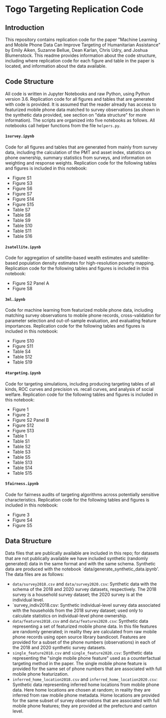 # Togo Targeting Replication Code

## Introduction
This repository contains replication code for the paper "Machine Learning and Mobile Phone Data Can Improve Targeting of Humanitarian Assistance" by Emily Aiken, Suzanne Bellue, Dean Karlan, Chris Udry, and Joshua Blumenstock. This readme provides information about the code structure, including where replication code for each figure and table in the paper is located, and information about the data available.

## Code Structure
All code is written in Jupyter Notebooks and raw Python, using Python version 3.6. Replication code for all figures and tables that are generated with code is provided. It is assumed that the reader already has access to featurized mobile phone data matched to survey observations (as shown in the synthetic data provided, see section on "data structure" for more information). The scripts are organized into five notebooks as follows. All notebooks call helper functions from the file `helpers.py`.

#### `1survey.ipynb`
Code for all figures and tables that are generated from mainly from survey data, including the calculation of the PMT and asset index, statistics on phone ownership, summary statistics from surveys, and information on weighting and response weights. Replication code for the following tables and figures is included in this notebook:
- Figure S1
- Figure S3
- Figure S6
- Figure S7
- Figure S14
- Figure S15
- Table S7
- Table S8
- Table S9
- Table S10
- Table S11
- Table S16

#### `2satellite.ipynb`
Code for aggregation of satellite-based wealth estimates and satellite-based population density estimates for high-resolution poverty mapping. Replication code for the following tables and figures is included in this notebook:
- Figure S2 Panel A
- Figure S8

#### `3ml.ipynb`
Code for machine learning from featurized mobile phone data, including matching survey observations to mobile phone records, cross-validation for parameter selection and out-of-sample evaluation, and evaluating feature importances. Replication code for the following tables and figures is included in this notebook:
- Figure S10
- Figure S11
- Table S4
- Table S12
- Table S19

#### `4targeting.ipynb` 
Code for targeting simulations, including producing targeting tables of all kinds, ROC curves and precision vs. recall curves, and analysis of social welfare. Replication code for the following tables and figures is included in this notebook:
- Figure 1
- Figure 2
- Figure S2 Panel B
- Figure S12
- Figure S13
- Table 1
- Table S1
- Table S2
- Table S3
- Table S5
- Table S13
- Table S14
- Table S15

#### `5fairness.ipynb`
Code for fairness audits of targeting algorithms across potentially sensitive characteristics. Replication code for the following tables and figures is included in this notebook:
- Figure 3
- Figure S4
- Figure S5

## Data Structure
Data files that are publically available are included in this repo; for datasets that are not publically available we have included synthetic (randomly generated) data in the same format and with the same schema. Synthetic data are produced with the notebook `data/generate_synthetic_data.ipynb'. The data files are as follows:
- `data/survey2018.csv` and `data/survey2020.csv`: Synthetic data with the schema of the 2018 and 2020 survey datasets, respectively. The 2018 survey is a household survey dataset; the 2020 survey is at the individual level.
- `survey_indiv2018.csv: Synthetic individual-level survey data associated with the households from the 2018 survey dataset; used only to calculate statistics on individual-level phone ownership.
- `data/features2018.csv` and `data/features2020.csv`: Synthetic data representing a set of featurized mobile phone data. In this file features are randomly generated; in reality they are calculated from raw mobile phone records using open source library bandicoot. Features are provided for a subset of the phone numbers (observations) in each of the 2018 and 2020 synthetic survey datasets.
- `single_feature2018.csv` and `single_feature2020.csv`: Synthetic data representing the "single mobile phone feature" used as a counterfactual targeting method in the paper. The single mobile phone feature is provided for the same set of phone numbers that are associated with full mobile phone featurization.
- `inferred_home_location2018.csv` and `inferred_home_location2020.csv`: Synthetic data representing inferred home locations from mobile phone data. Here home locations are chosen at random; in reality they are inferred from raw mobile phone metadata. Home locations are provided for the same subset of survey observations that are associated with full mobile phone features; they are provided at the prefecture and canton level.
